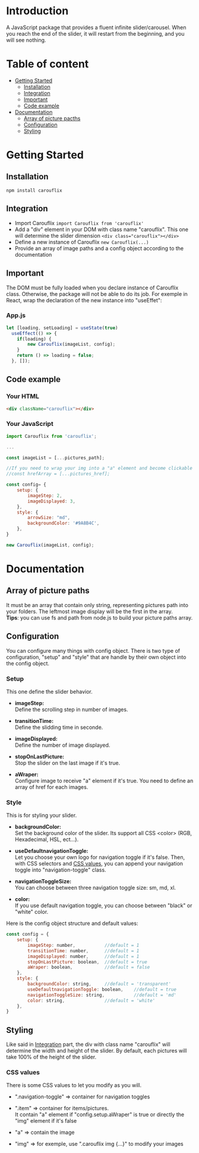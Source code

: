 # Introduction
A JavaScript package that provides a fluent infinite slider/carousel. When you reach the end of the slider, it will restart from the beginning, and you will see nothing.

# Table of content
* [Getting Started](#getting-started)
    * [Installation](#installation)
    * [Integration](#integration)
    * [Important](#important)
    * [Code example](#code-example)
* [Documentation](#documentation)
    * [Array of picture pacths](#array-of-picture-paths)
    * [Configuration](#configuration)
    * [Styling](#styling)


# Getting Started

## Installation

`npm install carouflix`

## Integration
* Import Carouflix
`import Carouflix from 'carouflix'`
* Add a "div" element in your DOM with class name "carouflix". This one will determine the slider dimension
`<div class="carouflix"></div>`
* Define a new instance of Carouflix
`new Carouflix(...)`
* Provide an array of image paths and a config object according to the documentation

## Important  
The DOM must be fully loaded when you declare instance of Carouflix class. Otherwise, the package will not be able to do its job. For exemple in React, wrap the declaration of the new instance into "useEffet":
### App.js
``` JavaScript
let [loading, setLoading] = useState(true)
  useEffect(() => {
    if(loading) {
        new Carouflix(imageList, config);
    }
    return () => loading = false;
  }, []);
```

## Code example

### Your HTML
```html 
<div className="carouflix"></div>
```

### Your JavaScript
``` JavaScript
import Carouflix from 'carouflix';

...

const imageList = [...pictures_path];

//If you need to wrap your img into a "a" element and become clickable
//const hrefArray = [...pictures_href];

const config= {
    setup: {
        imageStep: 2,
        imageDisplayed: 3,
    }, 
    style: {
        arrowSize: "md",
        backgroundColor: '#9A8B4C',
    },
}

new Carouflix(imageList, config);
```


# Documentation

## Array of picture paths
It must be an array that contain only string, representing pictures path into your folders. The leftmost image display will be the first in the array.  
**Tips**: you can use fs and path from node.js to build your picture paths array.

## Configuration  

You can configure many things with config object.
There is two type of configuration, "setup" and "style" that are handle by their own object into the config object.

### Setup
This one define the slider behavior.  
- **imageStep:**  
Define the scrolling step in number of images.  

- **transitionTime:**  
Define the slidding time in seconde.  

- **imageDisplayed:**  
Define the number of image displayed.  

- **stopOnLastPicture:**  
Stop the slider on the last image if it's true.  
- **aWraper:**  
Configure image to receive "a" element if it's true. You need to define an array of href for each images.  

### Style
This is for styling your slider.
- **backgroundColor:**  
Set the background color of the slider. Its support all CSS \<color> (RGB, Hexadecimal, HSL, ect...).

- **useDefaultnavigationToggle:**  
Let you choose your own logo for navigation toggle if it's false. Then, with CSS selectors and [CSS values](#css-values), you can append your navigation toggle into "navigation-toggle" class.

- **navigationToggleSize:**  
You can choose between three navigation toggle size: sm, md, xl.

- **color:**  
If you use default navigation toggle, you can choose between "black" or "white" color.


Here is the config object structure and default values:
```Javascript
const config = {   
    setup: {
        imageStep: number,           //default = 1  
        transitionTime: number,      //default = 1  
        imageDisplayed: number,      //default = 1  
        stopOnLastPicture: boolean,  //default = true  
        aWraper: boolean,            //default = false  
    },  
    style: {  
        backgroundColor: string,     //default = 'transparent'  
        useDefaultnavigationToggle: boolean,    //default = true  
        navigationToggleSize: string,           //default = 'md' 
        color: string,               //default = 'white' 
    },  
}
```

## Styling
Like said in [Integration](#integration) part, the div with class name "carouflix" will determine the width and height of the slider.
By default, each pictures will take 100% of the height of the slider.

### CSS values
There is some CSS values to let you modify as you will.

* ".navigation-toggle" => container for navigation toggles

* ".item" => container for items/pictures.  
It contain "a" element if "config.setup.aWraper" is true or directly the "img" element if it's false  

* "a" => contain the image
* "img" => for exemple, use ".carouflix img {...}" to modify your images
